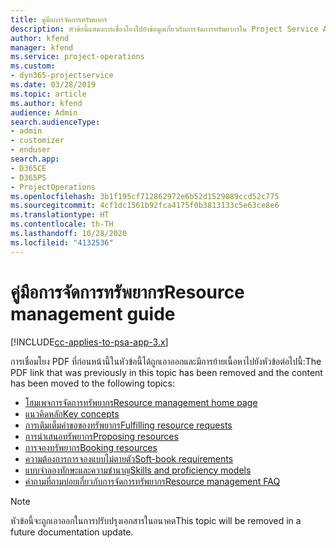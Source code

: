 ```yaml
---
title: คู่มือการจัดการทรัพยากร
description: หัวข้อนี้แสดงการเชื่องโยงไปยังข้อมูลเกี่ยวกับการจัดการทรัพยากรใน Project Service Automation
author: kfend
manager: kfend
ms.service: project-operations
ms.custom:
- dyn365-projectservice
ms.date: 03/28/2019
ms.topic: article
ms.author: kfend
audience: Admin
search.audienceType:
- admin
- customizer
- enduser
search.app:
- D365CE
- D365PS
- ProjectOperations
ms.openlocfilehash: 3b1f195cf712862972e6b52d1529089ccd52c775
ms.sourcegitcommit: 4cf1dc1561b92fca4175f0b3813133c5e63ce8e6
ms.translationtype: HT
ms.contentlocale: th-TH
ms.lasthandoff: 10/28/2020
ms.locfileid: "4132536"
---
```

# <a name="resource-management-guide"></a><span data-ttu-id="cbbe1-103">คู่มือการจัดการทรัพยากร</span><span class="sxs-lookup"><span data-stu-id="cbbe1-103">Resource management guide</span></span>

[!INCLUDE[cc-applies-to-psa-app-3.x](../../includes/cc-applies-to-psa-app-3x.md)]

<span data-ttu-id="cbbe1-104">การเชื่อมโยง PDF ที่ก่อนหน้านี้ในหัวข้อนี้ได้ถูกเอาออกและมีการย้ายเนื้อหาไปยังหัวข้อต่อไปนี้:</span><span class="sxs-lookup"><span data-stu-id="cbbe1-104">The PDF link that was previously in this topic has been removed and the content has been moved to the following topics:</span></span>

- [<span data-ttu-id="cbbe1-105">โฮมเพจการจัดการทรัพยากร</span><span class="sxs-lookup"><span data-stu-id="cbbe1-105">Resource management home page</span></span>](../resource-management-home-page.md)
- [<span data-ttu-id="cbbe1-106">แนวคิดหลัก</span><span class="sxs-lookup"><span data-stu-id="cbbe1-106">Key concepts</span></span>](../reports-key-concepts.md)
- [<span data-ttu-id="cbbe1-107">การเติมเต็มคำขอของทรัพยากร</span><span class="sxs-lookup"><span data-stu-id="cbbe1-107">Fulfilling resource requests</span></span>](../resource-management-fulfill-requests.md)
- [<span data-ttu-id="cbbe1-108">การนำเสนอทรัพยากร</span><span class="sxs-lookup"><span data-stu-id="cbbe1-108">Proposing resources</span></span>](../resource-management-propose-resources.md)
- [<span data-ttu-id="cbbe1-109">การจองทรัพยากร</span><span class="sxs-lookup"><span data-stu-id="cbbe1-109">Booking resources</span></span>](../resource-management-book-resources-scheduleboard.md)
- [<span data-ttu-id="cbbe1-110">ความต้องการการจองแบบไม่ตายตัว</span><span class="sxs-lookup"><span data-stu-id="cbbe1-110">Soft-book requirements</span></span>](../resource-management-softbook-requirements.md)
- [<span data-ttu-id="cbbe1-111">แบบจำลองทักษะและความชำนาญ</span><span class="sxs-lookup"><span data-stu-id="cbbe1-111">Skills and proficiency models</span></span>](../resource-management-skills-proficiency.md)
- [<span data-ttu-id="cbbe1-112">คำถามที่ถามบ่อยเกี่ยวกับการจัดการทรัพยากร</span><span class="sxs-lookup"><span data-stu-id="cbbe1-112">Resource management FAQ</span></span>](../resource-management-faq.md)

> [!NOTE]
> <span data-ttu-id="cbbe1-113">หัวข้อนี้จะถูกเอาออกในการปรับปรุงเอกสารในอนาคต</span><span class="sxs-lookup"><span data-stu-id="cbbe1-113">This topic will be removed in a future documentation update.</span></span> 
